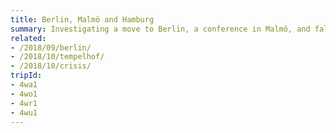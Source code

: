 ```yaml
---
title: Berlin, Malmö and Hamburg
summary: Investigating a move to Berlin, a conference in Malmö, and falling in love with Hamburg.
related:
- /2018/09/berlin/
- /2018/10/tempelhof/
- /2018/10/crisis/
tripId:
- 4wa1
- 4wo1
- 4wr1
- 4wu1
---
```

